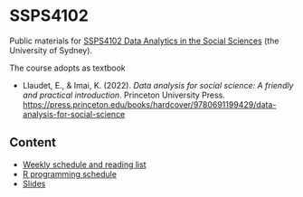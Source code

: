 # SSPS4102

Public materials for [SSPS4102 Data Analytics in the Social Sciences](https://www.sydney.edu.au/units/SSPS4102) (the University of Sydney).

The course adopts as textbook

* Llaudet, E., & Imai, K. (2022). *Data analysis for social science: A friendly and practical introduction*. Princeton University Press. https://press.princeton.edu/books/hardcover/9780691199429/data-analysis-for-social-science

## Content

* [Weekly schedule and reading list](weekly-schedule.html)
* [R programming schedule](r-programming-schedule.html)
* [Slides](/slide/README.html)
